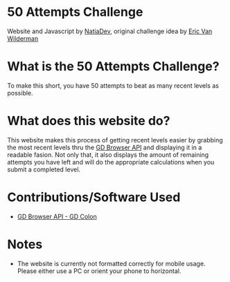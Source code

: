 # 50 Attempts Challenge
Website and Javascript by [NatiaDev](https://github.com/Nat3z), original challenge idea by [Eric Van Wilderman](https://www.youtube.com/c/EricVanWilderman)

# What is the 50 Attempts Challenge?
To make this short, you have 50 attempts to beat as many recent levels as possible.

# What does this website do?
This website makes this process of getting recent levels easier by grabbing the most recent levels thru the [GD Browser API](https://gdbrowser.com/) and displaying it in a readable fasion. Not only that, it also displays the amount of remaining attempts you have left and will do the appropriate calculations when you submit a completed level.

# Contributions/Software Used
- [GD Browser API - GD Colon](https://gdbrowser.com/)

# Notes
- The website is currently not formatted correctly for mobile usage. Please either use a PC or orient your phone to horizontal.